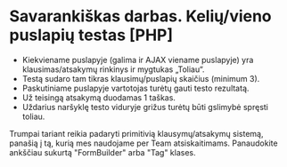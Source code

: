# Savarankiškas darbas. Kelių/vieno puslapių testas [PHP]

- Kiekviename puslapyje (galima ir AJAX viename puslapyje) yra klausimas/atsakymų rinkinys ir mygtukas „Toliau“.
- Testą sudaro tam tikras klausimų/puslapių skaičius (minimum 3).
- Paskutiniame puslapyje vartotojas turėtų gauti testo rezultatą.
- Už teisingą atsakymą duodamas 1 taškas.
- Uždarius naršyklę testo viduryje grižus turėtų būti gslimybė spręsti toliau.

Trumpai tariant reikia padaryti primitivią klausymų/atsakymų sistemą, panašią į tą, kurią mes naudojame per Team atsiskaitimams.
Panaudokite ankščiau sukurtą "FormBuilder" arba "Tag" klases.
